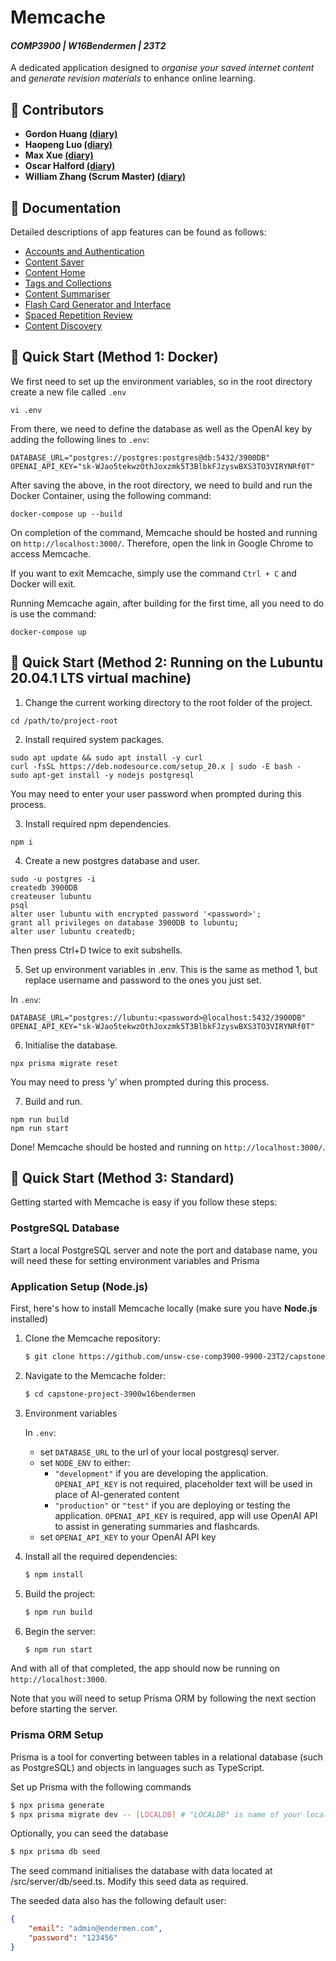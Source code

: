 # Memcache

#### _COMP3900 | W16Bendermen | 23T2_

A dedicated application designed to _organise your saved internet content_ and _generate revision materials_ to enhance online learning.

## :busts_in_silhouette: Contributors

-   **Gordon Huang [(diary)](./diaries/z5359836.md)**
-   **Haopeng Luo [(diary)](./diaries/z5339246.md)**
-   **Max Xue [(diary)](./diaries/z5267325.md)**
-   **Oscar Halford [(diary)](./diaries/z5157090.md)**
-   **William Zhang (Scrum Master) [(diary)](./diaries/z5367957.md)**

## :book: Documentation

Detailed descriptions of app features can be found as follows:

-   [Accounts and Authentication](./docs/accounts_auth.md)
-   [Content Saver](./docs/content_saver.md)
-   [Content Home](./docs/content_home.md)
-   [Tags and Collections](./docs/tags_collections.md)
-   [Content Summariser](./docs/content_summariser.md)
-   [Flash Card Generator and Interface](./docs/flashcard_generator.md)
-   [Spaced Repetition Review](./docs/spaced_repetition_review.md)
-   [Content Discovery](./docs/content_discovery.md)

## :rocket: Quick Start (Method 1: Docker)

We first need to set up the environment variables, so in the root directory create a new file called `.env`

```
vi .env
```

From there, we need to define the database as well as the OpenAI key by adding the following lines to `.env`:

```
DATABASE_URL="postgres://postgres:postgres@db:5432/3900DB"
OPENAI_API_KEY="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"
```

After saving the above, in the root directory, we need to build and run the Docker Container, using the following command:

```
docker-compose up --build
```

On completion of the command, Memcache should be hosted and running on `http://localhost:3000/`. Therefore, open the link in Google Chrome to access Memcache. 

If you want to exit Memcache, simply use the command `Ctrl + C` and Docker will exit. 

Running Memcache again, after building for the first time, all you need to do is use the command: 

```
docker-compose up
```

## :rocket: Quick Start (Method 2: Running on the Lubuntu 20.04.1 LTS virtual machine)

1. Change the current working directory to the root folder of the project.

```
cd /path/to/project-root
```

2. Install required system packages.

```
sudo apt update && sudo apt install -y curl
curl -fsSL https://deb.nodesource.com/setup_20.x | sudo -E bash -
sudo apt-get install -y nodejs postgresql
```

You may need to enter your user password when prompted during this process.

3. Install required npm dependencies.

```
npm i
```

4. Create a new postgres database and user.

```
sudo -u postgres -i
createdb 3900DB
createuser lubuntu
psql
alter user lubuntu with encrypted password '<password>';
grant all privileges on database 3900DB to lubuntu;
alter user lubuntu createdb;
```
Then press Ctrl+D twice to exit subshells.

5. Set up environment variables in .env. This is the same as method 1, but replace username and password to the ones you just set.

In `.env`:
```
DATABASE_URL="postgres://lubuntu:<password>@localhost:5432/3900DB"
OPENAI_API_KEY="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"
```

6. Initialise the database.

```
npx prisma migrate reset
```

You may need to press ‘y’ when prompted during this process.

7. Build and run.

```
npm run build
npm run start
```

Done! Memcache should be hosted and running on `http://localhost:3000/`.

## :rocket: Quick Start (Method 3: Standard)

Getting started with Memcache is easy if you follow these steps:

### PostgreSQL Database

Start a local PostgreSQL server and note the port and database name, you will need these for setting environment variables and Prisma

### Application Setup (Node.js)

First, here's how to install Memcache locally (make sure you have **Node.js** installed)

1. Clone the Memcache repository:

    ```bash
    $ git clone https://github.com/unsw-cse-comp3900-9900-23T2/capstone-project-3900w16bendermen.git
    ```

1. Navigate to the Memcache folder:

    ```bash
    $ cd capstone-project-3900w16bendermen
    ```

1. Environment variables

    In `.env`:

    - set `DATABASE_URL` to the url of your local postgresql server.
    - set `NODE_ENV` to either:
        - `"development"` if you are developing the application. `OPENAI_API_KEY` is not required, placeholder text will be used in place of AI-generated content
        - `"production"` or `"test"` if you are deploying or testing the application. `OPENAI_API_KEY` is required, app will use OpenAI API to assist in generating summaries and flashcards.
    - set `OPENAI_API_KEY` to your OpenAI API key

1. Install all the required dependencies:

    ```bash
    $ npm install
    ```

1. Build the project:

    ```bash
    $ npm run build
    ```

1. Begin the server:

    ```bash
    $ npm run start
    ```

And with all of that completed, the app should now be running on `http://localhost:3000`.

Note that you will need to setup Prisma ORM by following the next section before starting the server.

### Prisma ORM Setup

Prisma is a tool for converting between tables in a relational database (such as PostgreSQL) and objects in languages such as TypeScript.

Set up Prisma with the following commands

```bash
$ npx prisma generate
$ npx prisma migrate dev -- [LOCALDB] # "LOCALDB" is name of your local postgresql database
```

Optionally, you can seed the database

```bash
$ npx prisma db seed
```

The seed command initialises the database with data located at /src/server/db/seed.ts. Modify this seed data as required.

The seeded data also has the following default user:

```json
{
    "email": "admin@endermen.com",
    "password": "123456"
}
```

